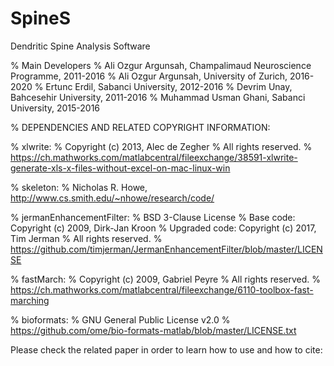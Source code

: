 # SpineS
Dendritic Spine Analysis Software

% Main Developers
% Ali Ozgur Argunsah, Champalimaud Neuroscience Programme, 2011-2016
% Ali Ozgur Argunsah, University of Zurich, 2016-2020
% Ertunc Erdil, Sabanci University, 2012-2016
% Devrim Unay, Bahcesehir University, 2011-2016
% Muhammad Usman Ghani, Sabanci University, 2015-2016

% DEPENDENCIES AND RELATED COPYRIGHT INFORMATION:

% xlwrite:
% Copyright (c) 2013, Alec de Zegher
% All rights reserved.
% https://ch.mathworks.com/matlabcentral/fileexchange/38591-xlwrite-generate-xls-x-files-without-excel-on-mac-linux-win

% skeleton:
% Nicholas R. Howe, http://www.cs.smith.edu/~nhowe/research/code/

% jermanEnhancementFilter:
% BSD 3-Clause License
% Base code: Copyright (c) 2009, Dirk-Jan Kroon 
% Upgraded code: Copyright (c) 2017, Tim Jerman
% All rights reserved.
% https://github.com/timjerman/JermanEnhancementFilter/blob/master/LICENSE

% fastMarch:
% Copyright (c) 2009, Gabriel Peyre
% All rights reserved.
% https://ch.mathworks.com/matlabcentral/fileexchange/6110-toolbox-fast-marching

% bioformats:
% GNU General Public License v2.0
% https://github.com/ome/bio-formats-matlab/blob/master/LICENSE.txt


Please check the related paper in order to learn how to use and how to cite: 

